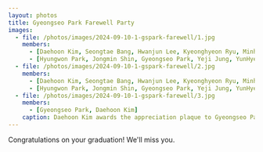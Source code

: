 ```yaml
---
layout: photos
title: Gyeongseo Park Farewell Party
images:
  - file: /photos/images/2024-09-10-1-gspark-farewell/1.jpg
    members:  
      - [Daehoon Kim, Seongtae Bang, Hwanjun Lee, Kyeonghyeon Ryu, Minho Kim, Minwoo Jang, Seulki Kim, Seungkyu Lee, Hyunkyun Shin, Sangwoong Kim, Hyosang Kim, Jungbo Kim, Sungju Kim]
      - [Hyungwon Park, Jongmin Shin, Gyeongseo Park, Yeji Jung, YunHyeong Jeon, Seonmu Oh]
  - file: /photos/images/2024-09-10-1-gspark-farewell/2.jpg
    members:  
      - [Daehoon Kim, Seongtae Bang, Hwanjun Lee, Kyeonghyeon Ryu, Minho Kim, Minwoo Jang, Seulki Kim, Seungkyu Lee, Hyunkyun Shin, Sangwoong Kim, Hyosang Kim, Jungbo Kim, Sungju Kim]
      - [Hyungwon Park, Jongmin Shin, Gyeongseo Park, Yeji Jung, YunHyeong Jeon, Seonmu Oh]
  - file: /photos/images/2024-09-10-1-gspark-farewell/3.jpg
    members:
      - [Gyeongseo Park, Daehoon Kim]
    caption: Daehoon Kim awards the appreciation plaque to Gyeongseo Park.
---
```


Congratulations on your graduation! We'll miss you.